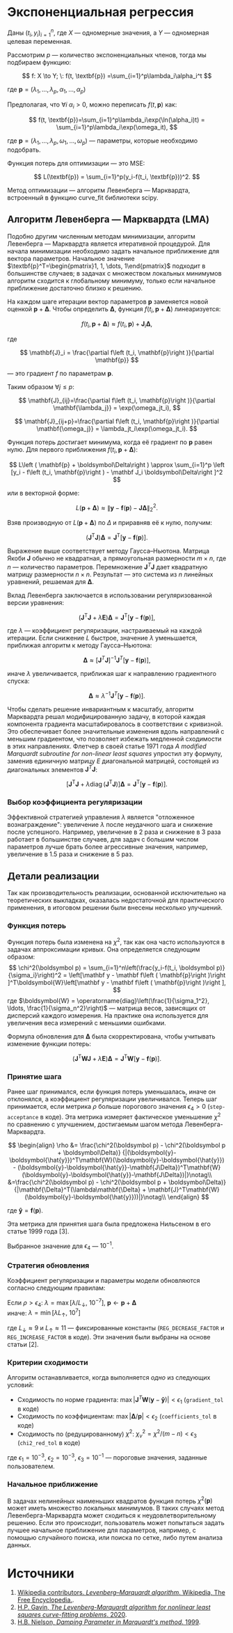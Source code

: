 # Экспоненциальная регрессия

Даны $(t_i, y_i)_{i=1}^n$, где $X$ — одномерные значения, а $Y$ — одномерная целевая переменная.

Рассмотрим $p$ — количество экспоненциальных членов, тогда мы подбираем функцию:

$$
f: X \to Y; \:
f(t, \textbf{p}) =\sum_{i=1}^p\lambda_i\alpha_i^t
$$

где $\textbf{p} = (\lambda_1, \ldots, \lambda_p, \alpha_1, \ldots, \alpha_p)$

Предполагая, что $\forall i \:\alpha_i > 0$, можно переписать $f(t, \textbf{p})$ как:

$$
f(t, \textbf{p})=\sum_{i=1}^p\lambda_i\exp(\ln(\alpha_i)t) =
\sum_{i=1}^p\lambda_i\exp(\omega_it),
$$

где $\textbf{p} = (\lambda_1, \ldots, \lambda_p, \omega_1, \ldots, \omega_p)$ — параметры, которые необходимо подобрать.

Функция потерь для оптимизации — это MSE:

$$
L(\textbf{p}) = \sum_{i=1}^p(y_i-f(t_i, \textbf{p}))^2.
$$

Метод оптимизации — алгоритм Левенберга — Марквардта, встроенный в функцию curve_fit библиотеки scipy.

## Алгоритм Левенберга — Марквардта (LMA)

Подобно другим численным методам минимизации, алгоритм Левенберга — Марквардта является итеративной процедурой. Для начала минимизации необходимо задать начальное приближение для вектора параметров. Начальное значение $\textbf{p}^T=\begin{pmatrix}1, 1, \dots, 1\end{pmatrix}$ подходит в большинстве случаев; в задачах с множеством локальных минимумов алгоритм сходится к глобальному минимуму, только если начальное приближение достаточно близко к решению.

На каждом шаге итерации вектор параметров $\textbf{p}$ заменяется новой оценкой $\textbf{p} + \mathbf{\Delta}$. Чтобы определить $\mathbf{\Delta}$, функция $f(t_i, \textbf{p} + \mathbf{\Delta})$ линеаризуется:

$$
f(t_i, \textbf{p} + \mathbf{\Delta})\approx f(t_i, \textbf{p})+\mathbf{J}_i\mathbf{\Delta},
$$

где 

$$
\mathbf{J}_i = \frac{\partial f\left (t_i,  \mathbf{p}\right )}{\partial  \mathbf{p}}
$$

— это градиент $f$ по параметрам $\mathbf{p}$.

Таким образом $\forall j\le p:$

$$
\mathbf{J}_{ij}=\frac{\partial f\left (t_i,  \mathbf{p}\right )}{\partial  \mathbf{\lambda_j}} = \exp(\omega_jt_i),
$$

$$
\mathbf{J}_{ij+p}=\frac{\partial f\left (t_i,  \mathbf{p}\right )}{\partial  \mathbf{\omega_j}} = \lambda_jt_i\exp(\omega_jt_i).
$$

Функция потерь достигает минимума, когда её градиент по $\textbf{p}$ равен нулю. Для первого приближения $f\left (t_i,  \mathbf{p} + \boldsymbol\Delta\right )$:

$$
L\left ( \mathbf{p} + \boldsymbol\Delta\right ) \approx \sum_{i=1}^p \left [y_i - f\left (t_i,  \mathbf{p}\right ) - \mathbf J_i \boldsymbol\Delta\right ]^2
$$

или в векторной форме:

$$
L\left ( \mathbf{p} + \boldsymbol\Delta\right ) \approx \|\mathbf y - \mathbf f\left ( \mathbf{p}\right ) - \mathbf J\boldsymbol\Delta\|_2^2.
$$

Взяв производную от $L\left ( \mathbf{p} + \boldsymbol\Delta\right )$ по $\Delta$ и приравняв её к нулю, получим:

$$
\left (\mathbf J^{\mathrm T} \mathbf J\right )\boldsymbol\Delta = \mathbf J^{\mathrm T}\left [\mathbf y - \mathbf f\left ( \mathbf{p}\right )\right ].
$$

Выражение выше соответствует методу Гаусса–Ньютона. Матрица Якоби $\mathbf{J}$ обычно не квадратная, а прямоугольная размерности $m \times n$, где $n$ — количество параметров. Перемножение $\boldsymbol{J}^T\boldsymbol{J}$ дает квадратную матрицу размерности $n \times n$. Результат — это система из $n$ линейных уравнений, решаемая для $\boldsymbol{\Delta}$.

Вклад Левенберга заключается в использовании регуляризованной версии уравнения:

$$
\left (\mathbf J^{\mathrm T} \mathbf J + \lambda\mathbf E\right ) \boldsymbol\Delta = \mathbf J^{\mathrm T}\left [\mathbf y - \mathbf f\left ( \mathbf{p}\right )\right],
$$

где $\lambda$ — коэффициент регуляризации, настраиваемый на каждой итерации. Если снижение $L$ быстрое, значение $\lambda$ уменьшается, приближая алгоритм к методу Гаусса–Ньютона:

$$
\mathbf{\Delta}\approx[\mathbf{J}^T\mathbf{J}]^{-1}\mathbf{J}^{T}[\mathbf y - \mathbf f\left ( \mathbf{p}\right )],
$$

иначе $\lambda$ увеличивается, приближая шаг к направлению градиентного спуска:

$$
\mathbf{\Delta}\approx\lambda^{-1}\mathbf{J}^{T}[\mathbf y - \mathbf f\left ( \mathbf{p}\right )].
$$

Чтобы сделать решение инвариантным к масштабу, алгоритм Марквардта решал модифицированную задачу, в которой каждая компонента градиента масштабировалось в соответствии с кривизной. Это обеспечивает более значительные изменения вдоль направлений с меньшим градиентом, что позволяет избежать медленной сходимости в этих направлениях. Флетчер в своей статье 1971 года *A modified Marquardt subroutine for non-linear least squares* упростил эту формулу, заменив единичную матрицу $E$ диагональной матрицей, состоящей из диагональных элементов $\mathbf{J}^T\mathbf{J}$:

$$
\left [\mathbf J^{\mathrm T} \mathbf J + \lambda \operatorname{diag}\left (\mathbf J^{\mathrm T} \mathbf J\right )\right ] \boldsymbol\Delta = \mathbf J^{\mathrm T}\left [\mathbf y - \mathbf f\left (\boldsymbol p\right )\right ].
$$

### Выбор коэффициента регуляризации

Эффективной стратегией управления $\lambda$ является "отложенное вознаграждение": увеличение $\lambda$ после неудачного шага и снижение после успешного. Например, увеличение в 2 раза и снижение в 3 раза работает в большинстве случаев, для задач с большим числом параметров лучше брать более агрессивные значения, например, увеличение в 1.5 раза и снижение в 5 раз.

## Детали реализации

Так как производительность реализации, основанной исключительно на теоретических выкладках, оказалась недостаточной для практического применения, в итоговом решении были внесены несколько улучшений.

### Функция потерь

Функция потерь была изменена на $\chi^2$, так как она часто используются в задачах аппроксимации кривых. Она определяется следующим образом:
$$
\chi^2(\boldsymbol p) = \sum_{i=1}^n\left(\frac{y_i-f(t_i, \boldsymbol p)}{\sigma_i}\right)^2 = \left[\mathbf y - \mathbf f\left ( \mathbf{p}\right )\right ]^T\boldsymbol{W}\left[\mathbf y - \mathbf f\left ( \mathbf{p}\right )\right ],
$$
где $\boldsymbol{W} = \operatorname{diag}\left(\frac{1}{\sigma_1^2}, \ldots, \frac{1}{\sigma_n^2}\right)$ — матрица весов, зависящих от дисперсий каждого измерения. На практике она используется для увеличения веса измерений с меньшими ошибками.

Формула обновления для $\mathbf{\Delta}$ была скорректирована, чтобы учитывать изменение функции потерь:

$$
\left (\mathbf J^{\mathrm T} \boldsymbol{W} \mathbf J + \lambda \mathbf{E} \right ) \boldsymbol\Delta = \mathbf J^{\mathrm T}\boldsymbol{W}\left [\mathbf y - \mathbf f\left ( \boldsymbol p\right )\right ].
$$

### Принятие шага

Ранее шаг принимался, если функция потерь уменьшалась, иначе он отклонялся, а коэффициент регуляризации увеличивался. Теперь шаг принимается, если метрика $\rho$ больше порогового значения $\epsilon_4 > 0$ (`step-acceptance` в коде). Эта метрика измеряет фактическое уменьшение $\chi^2$ по сравнению с улучшением, достигаемым шагом метода Левенберга-Марквардта.

$$
\begin{align}
\rho &= \frac{\chi^2(\boldsymbol p) - \chi^2(\boldsymbol p + \boldsymbol\Delta)}
{|(\boldsymbol{y}-\boldsymbol{\hat{y}})^T\mathbf{W}(\boldsymbol{y}-\boldsymbol{\hat{y}}) - (\boldsymbol{y}-\boldsymbol{\hat{y}}-\mathbf{J\Delta})^T\mathbf{W}(\boldsymbol{y}-\boldsymbol{\hat{y}}-\mathbf{J\Delta})|}\notag\\
&=\frac{\chi^2(\boldsymbol p) - \chi^2(\boldsymbol p + \boldsymbol\Delta)}
{|\mathbf{\Delta}^T(\lambda\mathbf{\Delta} + \mathbf{J}^T\mathbf{W}(\boldsymbol{y}-\boldsymbol{\hat{y}}))|}\notag\\
\end{align}
$$

где $\boldsymbol{\hat{y}} = \mathbf{f}(\boldsymbol{p})$.

Эта метрика для принятия шага была предложена Нильсеном в его статье 1999 года [3].

Выбранное значение для $\epsilon_4$ — $10^{-1}$.

### Стратегия обновления

Коэффициент регуляризации и параметры модели обновляются согласно следующим правилам:

Если $\rho > \epsilon_4$: $\lambda = \max[\lambda/L_\downarrow,\:10^{-7}],\:\mathbf{p} \leftarrow\mathbf{p} + \mathbf{\Delta}$<br>
иначе: $\lambda = \min[\lambda L_\uparrow,\:10^{7}]$

где $L_\downarrow\approx9$ и $L_\uparrow\approx11$ — фиксированные константы (`REG_DECREASE_FACTOR` и `REG_INCREASE_FACTOR` в коде). Эти значения были выбраны на основе статьи [2].

### Критерии сходимости

Алгоритм останавливается, когда выполняется *одно* из следующих условий:

- Сходимость по норме градиента: $\operatorname{max}|\mathbf{J}^T\mathbf{W}(\boldsymbol{y}-\boldsymbol{\hat{y}})| < \epsilon_1$ (`gradient_tol` в коде)
- Сходимость по коэффициентам: $\operatorname{max}|{\mathbf{\Delta}}/\mathbf{p}| < \epsilon_2$ (`coefficients_tol` в коде)
- Сходимость по (редуцированному) $\chi^2$: $\chi^2_{\nu}=\chi^2/(m-n) < \epsilon_3$ (`chi2_red_tol` в коде)

где $\epsilon_1 = 10^{-3}$, $\epsilon_2 = 10^{-3}$, $\epsilon_3 = 10^{-1}$ — пороговые значения, заданные пользователем.

### Начальное приближение

В задачах нелинейных наименьших квадратов функция потерь $\chi^2(\mathbf{p})$ может иметь множество локальных минимумов. В таких случаях метод Левенберга-Марквардта может сходиться к неудовлетворительному решению. Если это происходит, пользователь может попытаться задать лучшее начальное приближение для параметров, например, с помощью случайного поиска, или поиска по сетке, либо путем анализа данных.

# Источники

1. [Wikipedia contributors. *Levenberg–Marquardt algorithm*. Wikipedia, The Free Encyclopedia.](https://en.wikipedia.org/wiki/Levenberg%E2%80%93Marquardt_algorithm).
2. [H.P. Gavin, *The Levenberg-Marquardt algorithm for nonlinear least squares curve-fitting problems*. 2020](https://people.duke.edu/~hpgavin/ce281/lm.pdf).
3. [H.B. Nielson, *Damping Parameter in Marquardt's method*. 1999](https://www2.imm.dtu.dk/documents/ftp/tr99/tr05_99.pdf).
